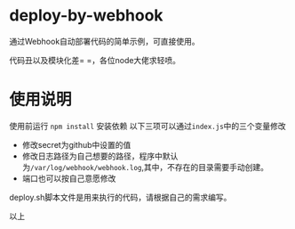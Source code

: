 # deploy-by-webhook
通过Webhook自动部署代码的简单示例，可直接使用。

代码丑以及模块化差= =，各位node大佬求轻喷。

# 使用说明
使用前运行 `npm install` 安装依赖
以下三项可以通过`index.js`中的三个变量修改

- 修改secret为github中设置的值
- 修改日志路径为自己想要的路径，程序中默认为`/var/log/webhook/webhook.log`,其中，不存在的目录需要手动创建。
- 端口也可以按自己意愿修改

deploy.sh脚本文件是用来执行的代码，请根据自己的需求编写。

以上
